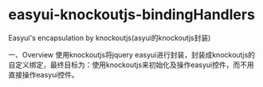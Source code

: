 # easyui-knockoutjs-bindingHandlers
Easyui's encapsulation by knockoutjs(asyui的knockoutjs封装)

一、Overview
    使用knockoutjs将jquery easyui进行封装，封装成knockoutjs的自定义绑定，最终目标为：使用knockoutjs来初始化及操作easyui控件，而不用直接操作easyui控件。

